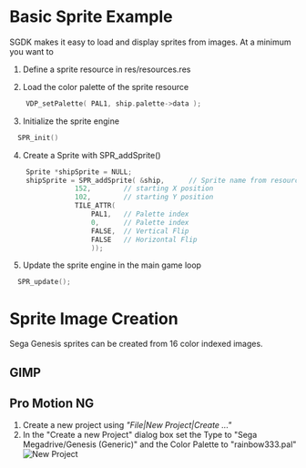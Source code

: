 # Basic Sprite Example

SGDK makes it easy to load and display sprites from images.
At a minimum you want to 
1. Define a sprite resource  in res/resources.res

2. Load the color palette of the sprite resource
~~~c
	VDP_setPalette( PAL1, ship.palette->data );
~~~
3. Initialize the sprite engine
~~~c
  SPR_init()
~~~
4. Create a Sprite with SPR_addSprite()
~~~c
	Sprite *shipSprite = NULL;
	shipSprite = SPR_addSprite( &ship,  	// Sprite name from resources.res
				152, 	 	// starting X position
				102, 	 	// starting Y position
				TILE_ATTR( 
					PAL1,   // Palette index
					0,      // Palette index
					FALSE,  // Vertical Flip
					FALSE   // Horizontal Flip
					));	
~~~

5. Update the sprite engine in the main game loop
~~~c
  SPR_update();
~~~


# Sprite Image Creation
Sega Genesis sprites can be created from 16 color indexed images.


## GIMP


## Pro Motion NG
1. Create a new project using *"File|New Project|Create ..."*
2. In the "Create a new Project" dialog box set the Type to "Sega Megadrive/Genesis (Generic)" and the Color Palette to "rainbow333.pal"
![New Project](https://github.com/radioation/SGDKRocks/blob/main/01_basic_sprite/imgs/pmng_new_project.png)





